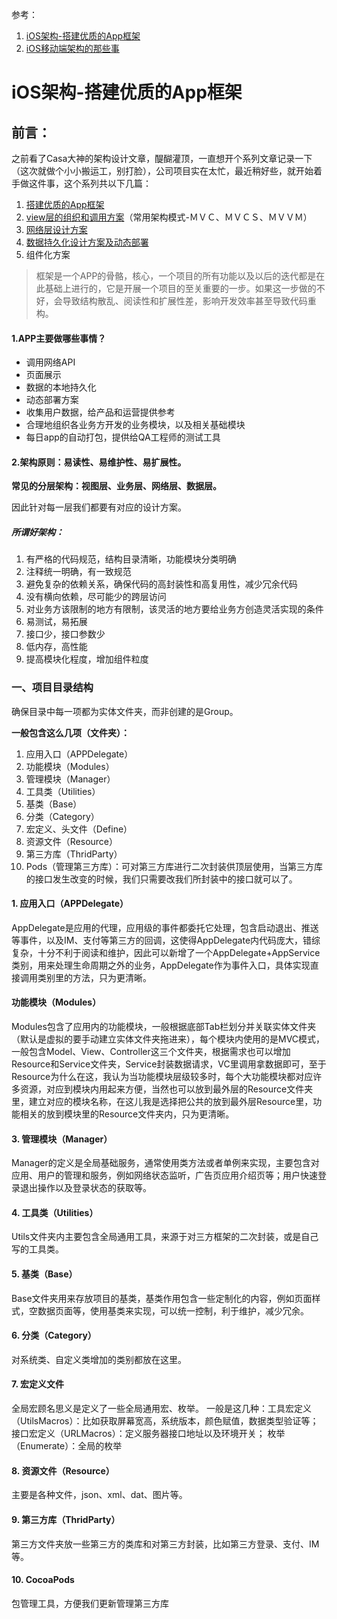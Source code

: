 参考：
1. [iOS架构-搭建优质的App框架](https://www.jianshu.com/p/bdc63230160e)
2. [iOS移动端架构的那些事](https://www.jianshu.com/p/15e5b83ab70e)



# iOS架构-搭建优质的App框架
## 前言：
之前看了Casa大神的架构设计文章，醍醐灌顶，一直想开个系列文章记录一下（这次就做个小小搬运工，别打脸），公司项目实在太忙，最近稍好些，就开始着手做这件事，这个系列共以下几篇：
1. [搭建优质的App框架](https://www.jianshu.com/p/bdc63230160e)
2. [view层的组织和调用方案](https://www.jianshu.com/p/41ab86897d65)（常用架构模式-ＭＶＣ、ＭＶＣＳ、ＭＶＶＭ）
3. [网络层设计方案](https://www.jianshu.com/p/9161e535277b)
4. [数据持久化设计方案及动态部署](https://www.jianshu.com/p/63ee04a2c834)
5. 组件化方案

> 框架是一个APP的骨骼，核心，一个项目的所有功能以及以后的迭代都是在此基础上进行的，它是开展一个项目的至关重要的一步。如果这一步做的不好，会导致结构散乱、阅读性和扩展性差，影响开发效率甚至导致代码重构。

#### 1.APP主要做哪些事情？

- 调用网络API
- 页面展示
- 数据的本地持久化
- 动态部署方案
- 收集用户数据，给产品和运营提供参考
- 合理地组织各业务方开发的业务模块，以及相关基础模块
- 每日app的自动打包，提供给QA工程师的测试工具

#### 2.架构原则：易读性、易维护性、易扩展性。

**常见的分层架构：视图层、业务层、网络层、数据层。**

因此针对每一层我们都要有对应的设计方案。

##### 所谓好架构：
1. 有严格的代码规范，结构目录清晰，功能模块分类明确
2. 注释统一明确，有一致规范
3. 避免复杂的依赖关系，确保代码的高封装性和高复用性，减少冗余代码
4. 没有横向依赖，尽可能少的跨层访问
5. 对业务方该限制的地方有限制，该灵活的地方要给业务方创造灵活实现的条件
6. 易测试，易拓展
7. 接口少，接口参数少
8. 低内存，高性能
9. 提高模块化程度，增加组件粒度


### 一、项目目录结构
确保目录中每一项都为实体文件夹，而非创建的是Group。

**一般包含这么几项（文件夹）：**
1. 应用入口（APPDelegate）
2. 功能模块（Modules）
3. 管理模块（Manager）
4. 工具类（Utilities）
5. 基类（Base）
6. 分类（Category）
7. 宏定义、头文件（Define）
8. 资源文件（Resource）
9. 第三方库（ThridParty）
10. Pods（管理第三方库）：可对第三方库进行二次封装供顶层使用，当第三方库的接口发生改变的时候，我们只需要改我们所封装中的接口就可以了。


#### 1. 应用入口（APPDelegate）
AppDelegate是应用的代理，应用级的事件都委托它处理，包含启动退出、推送等事件，以及IM、支付等第三方的回调，这使得AppDelegate内代码庞大，错综复杂，十分不利于阅读和维护，因此可以新增了一个AppDelegate+AppService类别，用来处理生命周期之外的业务，AppDelegate作为事件入口，具体实现直接调用类别里的方法，只为更清晰。

#### 功能模块（Modules）
Modules包含了应用内的功能模块，一般根据底部Tab栏划分并关联实体文件夹（默认是虚拟的要手动建立实体文件夹拖进来），每个模块内使用的是MVC模式，一般包含Model、View、Controller这三个文件夹，根据需求也可以增加Resource和Service文件夹，Service封装数据请求，VC里调用拿数据即可，至于Resource为什么在这，我认为当功能模块层级较多时，每个大功能模块都对应许多资源，对应到模块内用起来方便，当然也可以放到最外层的Resource文件夹里，建立对应的模块名称，在这儿我是选择把公共的放到最外层Resource里，功能相关的放到模块里的Resource文件夹内，只为更清晰。

#### 3. 管理模块（Manager）
Manager的定义是全局基础服务，通常使用类方法或者单例来实现，主要包含对应用、用户的管理和服务，例如网络状态监听，广告页应用介绍页等；用户快速登录退出操作以及登录状态的获取等。

#### 4. 工具类（Utilities）
Utils文件夹内主要包含全局通用工具，来源于对三方框架的二次封装，或是自己写的工具类。

#### 5. 基类（Base）
Base文件夹用来存放项目的基类，基类作用包含一些定制化的内容，例如页面样式，空数据页面等，使用基类来实现，可以统一控制，利于维护，减少冗余。

#### 6. 分类（Category）
对系统类、自定义类增加的类别都放在这里。

#### 7. 宏定义文件
全局宏顾名思义是定义了一些全局通用宏、枚举。
一般是这几种：工具宏定义（UtilsMacros）：比如获取屏幕宽高，系统版本，颜色赋值，数据类型验证等；
接口宏定义（URLMacros）：定义服务器接口地址以及环境开关；
枚举（Enumerate）：全局的枚举

#### 8. 资源文件（Resource）
主要是各种文件，json、xml、dat、图片等。

#### 9. 第三方库（ThridParty）
第三方文件夹放一些第三方的类库和对第三方封装，比如第三方登录、支付、IM等。

#### 10. CocoaPods
包管理工具，方便我们更新管理第三方库